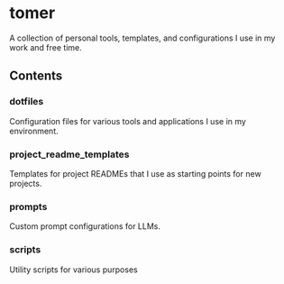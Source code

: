 # tomer

A collection of personal tools, templates, and configurations I use in my work and free time.

## Contents

### dotfiles
Configuration files for various tools and applications I use in my environment.

### project_readme_templates
Templates for project READMEs that I use as starting points for new projects.

### prompts
Custom prompt configurations for LLMs.

### scripts
Utility scripts for various purposes
